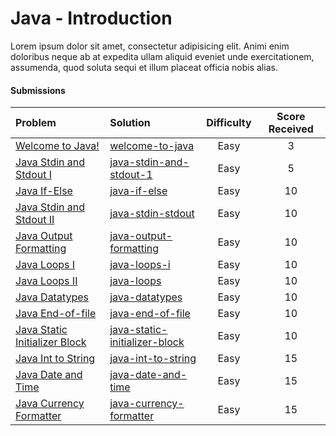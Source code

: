 # Java - Introduction
Lorem ipsum dolor sit amet, consectetur adipisicing elit. Animi enim doloribus neque ab at expedita ullam aliquid eveniet unde exercitationem, assumenda, quod soluta sequi et illum placeat officia nobis alias.

#### Submissions
| Problem | Solution | Difficulty | Score Received |
| :--- | :--- | :---: | :---: |
| [Welcome to Java!](https://www.hackerrank.com/challenges/welcome-to-java) | [welcome-to-java](https://github.com/rotiroti/hacker-rank/java/introduction/welcome-to-java) | Easy | 3 |
| [Java Stdin and Stdout I](https://www.hackerrank.com/challenges/java-stdin-and-stdout-1) | [java-stdin-and-stdout-1](https://github.com/rotiroti/hacker-rank/java/introduction/java-stdin-and-stdout-1) | Easy | 5 |
| [Java If-Else](https://www.hackerrank.com/challenges/java-if-else) | [java-if-else](https://github.com/rotiroti/hacker-rank/java/introduction/java-if-else) | Easy | 10 |
| [Java Stdin and Stdout II](https://www.hackerrank.com/challenges/java-stdin-stdout) | [java-stdin-stdout](https://github.com/rotiroti/hacker-rank/java/introduction/java-stdin-stdout) | Easy | 10 |
| [Java Output Formatting](https://www.hackerrank.com/challenges/java-output-formatting) | [java-output-formatting](https://github.com/rotiroti/hacker-rank/java/introduction/java-output-formatting) | Easy | 10 |
| [Java Loops I](https://www.hackerrank.com/challenges/java-loops-i) | [java-loops-i](https://github.com/rotiroti/hacker-rank/java/introduction/java-loops-i) | Easy | 10 |
| [Java Loops II](https://www.hackerrank.com/challenges/java-loops) | [java-loops](https://github.com/rotiroti/hacker-rank/java/introduction/java-loops) | Easy | 10 |
| [Java Datatypes](https://www.hackerrank.com/challenges/java-datatypes) | [java-datatypes](https://github.com/rotiroti/hacker-rank/java/introduction/java-datatypes) | Easy | 10 |
| [Java End-of-file](https://www.hackerrank.com/challenges/java-end-of-file) | [java-end-of-file](https://github.com/rotiroti/hacker-rank/java/introduction/java-end-of-file) | Easy | 10 |
| [Java Static Initializer Block](https://www.hackerrank.com/challenges/java-static-initializer-block) | [java-static-initializer-block](https://github.com/rotiroti/hacker-rank/java/introduction/java-static-initializer-block) | Easy | 10 |
| [Java Int to String](https://www.hackerrank.com/challenges/java-int-to-string) | [java-int-to-string](https://github.com/rotiroti/hacker-rank/java/introduction/java-int-to-string) | Easy | 15 |
| [Java Date and Time](https://www.hackerrank.com/challenges/java-date-and-time) | [java-date-and-time](https://github.com/rotiroti/hacker-rank/java/introduction/java-date-and-time) | Easy | 15 |
| [Java Currency Formatter](https://www.hackerrank.com/challenges/java-currency-formatter) | [java-currency-formatter](https://github.com/rotiroti/hacker-rank/java/introduction/java-currency-formatter) | Easy | 15 |
